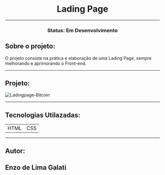 <h1 align="center">Lading Page</h1>

<hr>
 
<h3 align="center">Status: Em Desenvolvimento</h3>

## Sobre o projeto:
<p>O projeto consiste na prática e elaboração de uma Lading Page, sempre melhorando e aprimorando o Front-end.</p>

<hr>

## Projeto:



![Ladingpage-Bitcoin](https://user-images.githubusercontent.com/90585409/181583173-566d85cf-0b67-42d9-bbde-3d5a813230e9.gif)


<hr>

## Tecnologias Utilazadas:

<table>
  <tr>
    <td>HTML</td>
    <td>CSS</td> 
  </tr>
</table>

<hr>

## Autor:

<h2>Enzo de Lima Galati</h2>
